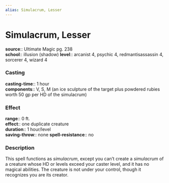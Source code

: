 ```yaml
---
alias: Simulacrum, Lesser
---
```


# Simulacrum, Lesser 

**source**:: Ultimate Magic pg. 238  
**school**:: illusion (shadow)
**level**:: arcanist 4, psychic 4, redmantisassassin 4, sorcerer 4, wizard 4

### Casting 

**casting-time**:: 1 hour  
**components**:: V, S, M (an ice sculpture of the target plus powdered rubies worth 50 gp per HD of the simulacrum)

### Effect 

**range**:: 0 ft.  
**effect**:: one duplicate creature  
**duration**:: 1 hour/level  
**saving-throw**:: none
**spell-resistance**:: no

### Description 

This spell functions as *simulacrum*, except you can’t create a *simulacrum* of a creature whose HD or levels exceed your caster level, and it has no magical abilities. The creature is not under your control, though it recognizes you are its creator.
